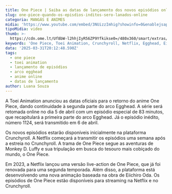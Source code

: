 ```yaml
---
title: One Piece | Saiba as datas de lançamento dos novos episódios online
slug: one-piece-quando-os-episdios-inditos-sero-lanados-online
categoria: MANGÁS E ANIMES
midia: 'https://www.youtube.com/embed/3NUizzImhig?showinfo=0&enablejsapi=1'
tipoMidia: video
thumb: >-
  https://cdn.ome.lt/Uf8bW-l2hhjIyR56ZP9Yfkikse0=/480x360/smart/extras/conteudos/01_JIiC8WW.jpg
keywords: 'One Piece, Toei Animation, Crunchyroll, Netflix, Egghead, Eiichiro Oda'
data: '2025-03-31T20:12:48.590Z'
tags:
  - one piece
  - toei animation
  - lançamento de episódios
  - arco egghead
  - anime online
  - datas de lançamento
author: Luana Souza
---
```


A Toei Animation anunciou as datas oficiais para o retorno do anime One Piece, dando continuidade à segunda parte do arco Egghead. A série será retomada online no dia 5 de abril com um episódio especial de 83 minutos, que recapitulará a primeira parte do arco Egghead. Já o episódio inédito, número 1124, será transmitido em 6 de abril.

Os novos episódios estarão disponíveis inicialmente na plataforma Crunchyroll. A Netflix começará a transmitir os episódios uma semana após a estreia no Crunchyroll. A trama de One Piece segue as aventuras de Monkey D. Luffy e sua tripulação em busca do tesouro mais cobiçado do mundo, o One Piece.

Em 2023, a Netflix lançou uma versão live-action de One Piece, que já foi renovada para uma segunda temporada. Além disso, a plataforma está desenvolvendo uma nova animação baseada na obra de Eiichiro Oda. Os episódios de One Piece estão disponíveis para streaming na Netflix e no Crunchyroll.
